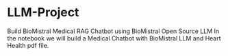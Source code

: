 # LLM-Project
Build BioMistral Medical RAG Chatbot using BioMistral Open Source LLM In the notebook we will build a Medical Chatbot with BioMistral LLM and Heart Health pdf file.
